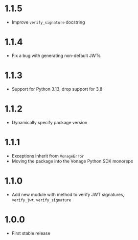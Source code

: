 # 1.1.5
- Improve `verify_signature` docstring

# 1.1.4
- Fix a bug with generating non-default JWTs

# 1.1.3
- Support for Python 3.13, drop support for 3.8

# 1.1.2
- Dynamically specify package version

# 1.1.1
- Exceptions inherit from `VonageError`
- Moving the package into the Vonage Python SDK monorepo

# 1.1.0
- Add new module with method to verify JWT signatures, `verify_jwt.verify_signature`

# 1.0.0
- First stable release